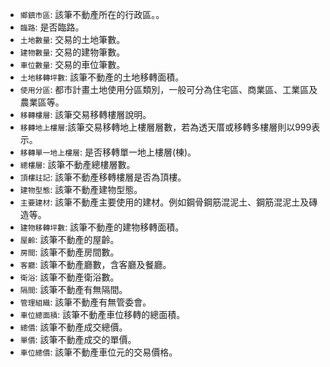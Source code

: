 * `鄉鎮市區`:	該筆不動產所在的行政區。。
* `臨路`:	是否臨路。
* `土地數量`: 交易的土地筆數。
* `建物數量`:	交易的建物筆數。
* `車位數量`:	交易的車位筆數。
* `土地移轉坪數`:	該筆不動產的土地移轉面積。
* `使用分區`:	都市計畫土地使用分區類別，一般可分為住宅區、商業區、工業區及農業區等。
* `移轉樓層`:	該筆交易移轉樓層說明。
* `移轉地上樓層`:該筆交易移轉地上樓層層數，若為透天厝或移轉多樓層則以999表示。
* `移轉單一地上樓層`:	是否移轉單一地上樓層(棟)。
* `總樓層`:	該筆不動產總樓層數。
* `頂樓註記`:	該筆不動產移轉樓層是否為頂樓。
* `建物型態`:	該筆不動產建物型態。
* `主要建材`:	該筆不動產主要使用的建材。例如鋼骨鋼筋混泥土、鋼筋混泥土及磚造等。
* `建物移轉坪數`:	該筆不動產的建物移轉面積。
* `屋齡`:	該筆不動產的屋齡。
* `房間`:	該筆不動產房間數。
* `客廳`:	該筆不動產廳數，含客廳及餐廳。
* `衛浴`:	該筆不動產衛浴數。
* `隔間`:	該筆不動產有無隔間。
* `管理組織`:	該筆不動產有無管委會。
* `車位總面積`:	該筆不動產車位移轉的總面積。
* `總價`:	該筆不動產成交總價。
* `單價`:	該筆不動產成交的單價。
* `車位總價`:	該筆不動產車位元的交易價格。